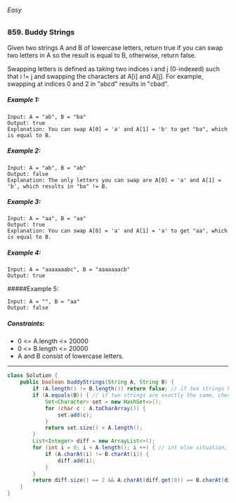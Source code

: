###### Easy
### 859. Buddy Strings

Given two strings A and B of lowercase letters, return true if you can swap two letters in A so the result is equal to B, otherwise, return false.

Swapping letters is defined as taking two indices i and j (0-indexed) such that i != j and swapping the characters at A[i] and A[j]. For example, swapping at indices 0 and 2 in "abcd" results in "cbad".

 

##### Example 1:
```
Input: A = "ab", B = "ba"
Output: true
Explanation: You can swap A[0] = 'a' and A[1] = 'b' to get "ba", which is equal to B.
```
##### Example 2:
```
Input: A = "ab", B = "ab"
Output: false
Explanation: The only letters you can swap are A[0] = 'a' and A[1] = 'b', which results in "ba" != B.
```
##### Example 3:
```
Input: A = "aa", B = "aa"
Output: true
Explanation: You can swap A[0] = 'a' and A[1] = 'a' to get "aa", which is equal to B.
```
##### Example 4:
```
Input: A = "aaaaaaabc", B = "aaaaaaacb"
Output: true
```
#####Example 5:
```
Input: A = "", B = "aa"
Output: false
```

##### Constraints:

* 0 <= A.length <= 20000
* 0 <= B.length <= 20000
* A and B consist of lowercase letters.
***
```java
class Solution {
    public boolean buddyStrings(String A, String B) {
        if (A.length() != B.length()) return false; // if two strings have same length, return false
        if (A.equals(B)) { // if two strings are exactly the same, check if string A has duplicate letters.
            Set<Character> set = new HashSet<>();
            for (char c : A.toCharArray()) {
                set.add(c);
            }
            return set.size() < A.length();
        }
        List<Integer> diff = new ArrayList<>();
        for (int i = 0; i < A.length(); i ++) { // int else situation, we check if two strings have exactly two difference characters
            if (A.charAt(i) != B.charAt(i)) {
                diff.add(i);
            }
        }
        return diff.size() == 2 && A.charAt(diff.get(0)) == B.charAt(diff.get(1)) && A.charAt(diff.get(1)) == B.charAt(diff.get(0));
    }
}
```
